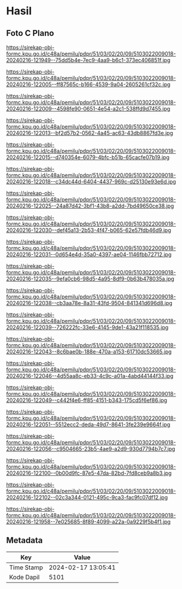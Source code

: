 # Hasil

## Foto C Plano

https://sirekap-obj-formc.kpu.go.id/c48a/pemilu/pdpr/51/03/02/20/09/5103022009018-20240216-121949--75dd5b4e-7ec9-4aa9-b6c1-373ec406851f.jpg

https://sirekap-obj-formc.kpu.go.id/c48a/pemilu/pdpr/51/03/02/20/09/5103022009018-20240216-122005--ff87565c-b166-4539-9a04-2605261cf32c.jpg

https://sirekap-obj-formc.kpu.go.id/c48a/pemilu/pdpr/51/03/02/20/09/5103022009018-20240216-122009--4598fe90-0651-4e54-a2c1-538ffd9d7455.jpg

https://sirekap-obj-formc.kpu.go.id/c48a/pemilu/pdpr/51/03/02/20/09/5103022009018-20240216-122013--bf2d57b2-0562-4a45-ac63-43db8867fd3e.jpg

https://sirekap-obj-formc.kpu.go.id/c48a/pemilu/pdpr/51/03/02/20/09/5103022009018-20240216-122015--d740354e-6079-4bfc-b51b-65cacfe07b19.jpg

https://sirekap-obj-formc.kpu.go.id/c48a/pemilu/pdpr/51/03/02/20/09/5103022009018-20240216-122018--c34dc44d-6404-4437-969c-d25130e93e6d.jpg

https://sirekap-obj-formc.kpu.go.id/c48a/pemilu/pdpr/51/03/02/20/09/5103022009018-20240216-122025--24a87d42-3bf1-43b8-a2dd-7bd49650ce38.jpg

https://sirekap-obj-formc.kpu.go.id/c48a/pemilu/pdpr/51/03/02/20/09/5103022009018-20240216-122030--def45a13-2b53-4f47-b065-62e57fdb46d9.jpg

https://sirekap-obj-formc.kpu.go.id/c48a/pemilu/pdpr/51/03/02/20/09/5103022009018-20240216-122031--0d654e4d-35a0-4397-ae04-1146fbb72712.jpg

https://sirekap-obj-formc.kpu.go.id/c48a/pemilu/pdpr/51/03/02/20/09/5103022009018-20240216-122035--9efa0cb6-98d5-4a95-8df9-0b63b478035a.jpg

https://sirekap-obj-formc.kpu.go.id/c48a/pemilu/pdpr/51/03/02/20/09/5103022009018-20240216-122038--cb3aa78e-8a31-43fd-9504-841341d696d8.jpg

https://sirekap-obj-formc.kpu.go.id/c48a/pemilu/pdpr/51/03/02/20/09/5103022009018-20240216-122039--726222fc-33e6-4145-9de1-43a21f118535.jpg

https://sirekap-obj-formc.kpu.go.id/c48a/pemilu/pdpr/51/03/02/20/09/5103022009018-20240216-122043--8c6bae0b-188e-470a-a153-61710dc53665.jpg

https://sirekap-obj-formc.kpu.go.id/c48a/pemilu/pdpr/51/03/02/20/09/5103022009018-20240216-122046--4d55aa8c-eb33-4c9c-a01a-4abd44144f33.jpg

https://sirekap-obj-formc.kpu.go.id/c48a/pemilu/pdpr/51/03/02/20/09/5103022009018-20240216-122049--c442f4e6-ff85-4151-b343-175cd5f6ef86.jpg

https://sirekap-obj-formc.kpu.go.id/c48a/pemilu/pdpr/51/03/02/20/09/5103022009018-20240216-122051--5512ecc2-deda-49d7-8641-3fe239e9664f.jpg

https://sirekap-obj-formc.kpu.go.id/c48a/pemilu/pdpr/51/03/02/20/09/5103022009018-20240216-122056--c9504665-23b5-4ae9-a2d9-930d7794b7c7.jpg

https://sirekap-obj-formc.kpu.go.id/c48a/pemilu/pdpr/51/03/02/20/09/5103022009018-20240216-122100--0b00d9fc-87e5-47da-82bd-7fd8ceb9a8b3.jpg

https://sirekap-obj-formc.kpu.go.id/c48a/pemilu/pdpr/51/03/02/20/09/5103022009018-20240216-122102--02c3a344-0121-495c-9ca3-fac9fc07df12.jpg

https://sirekap-obj-formc.kpu.go.id/c48a/pemilu/pdpr/51/03/02/20/09/5103022009018-20240216-121958--7e025685-8f89-4099-a22a-0a9229f5b4f1.jpg


## Metadata

| Key        | Value               |
| ---------- | ------------------- |
| Time Stamp | 2024-02-17 13:05:41 |
| Kode Dapil | 5101                |



